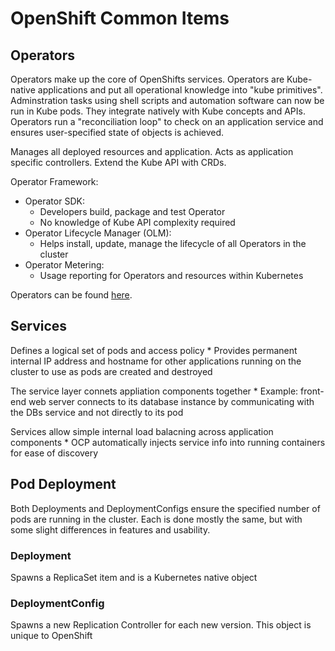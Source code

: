 # OpenShift Common Items

## Operators

Operators make up the core of OpenShifts services. Operators are Kube-native applications and put all operational knowledge into "kube primitives". Adminstration tasks using shell scripts and automation software can now be run in Kube pods. They integrate natively with Kube concepts and APIs. Operators run a "reconciliation loop" to check on an application service and ensures user-specified state of objects is achieved.

Manages all deployed resources and application. Acts as application specific controllers. Extend the Kube API with CRDs.

Operator Framework:

* Operator SDK:
    * Developers build, package and test Operator
    * No knowledge of Kube API complexity required
* Operator Lifecycle Manager (OLM):
    * Helps install, update, manage the lifecycle of all Operators in the cluster
* Operator Metering:
    * Usage reporting for Operators and resources within Kubernetes

Operators can be found [here](https://operatorhub.io).

## Services

Defines a logical set of pods and access policy
    * Provides permanent internal IP address and hostname for other applications running on the cluster to use as pods are created and destroyed

The service layer connets appliation components together
    * Example: front-end web server connects to its database instance by communicating with the DBs service and not directly to its pod

Services allow simple internal load balacning across application components
    * OCP automatically injects service info into running containers for ease of discovery

## Pod Deployment

Both Deployments and DeploymentConfigs ensure the specified number of pods are running in the cluster. Each is done mostly the same, but with some slight differences in features and usability.

### Deployment

Spawns a ReplicaSet item and is a Kubernetes native object

### DeploymentConfig

Spawns a new Replication Controller for each new version. This object is unique to OpenShift
